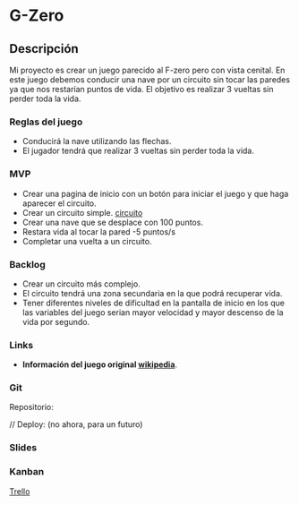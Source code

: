 # G-Zero

## Descripción
Mi proyecto es crear un juego parecido al F-zero pero con vista cenital. En este juego debemos conducir una nave por un circuito sin tocar las paredes ya que nos restarían puntos de vida. El objetivo es realizar 3 vueltas sin perder toda la vida.

### Reglas del juego
* Conducirá la nave utilizando las flechas.
* El jugador tendrá que realizar 3 vueltas sin perder toda la vida.

### MVP
* Crear una pagina de inicio con un botón para iniciar el juego y que haga aparecer el circuito.
* Crear un circuito simple. 
[circuito](https://es.wikipedia.org/wiki/F-Zero)
* Crear una nave que se desplace con 100 puntos.
* Restara vida al tocar la pared -5 puntos/s
* Completar una vuelta a un circuito.

### Backlog

* Crear un circuito más complejo.
* El circuito tendrá una zona secundaria en la que podrá recuperar vida.
* Tener diferentes niveles de dificultad en la pantalla de inicio en los que las variables del juego serian mayor velocidad y mayor descenso de la vida por segundo.

### Links
* **Información del juego original [wikipedia](https://es.wikipedia.org/wiki/F-Zero)**.






### Git
Repositorio: 

// Deploy: (no ahora, para un futuro)

### Slides

### Kanban
[Trello](https://trello.com/b/k0wdfuYn/g-zero-ih)